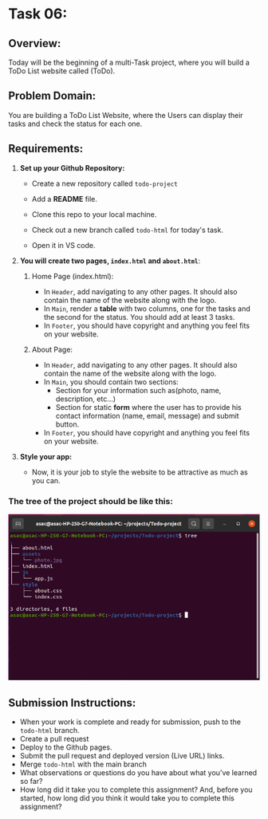 # Task 06:

## Overview:
Today will be the beginning of a multi-Task project, where you will build a ToDo List website called (ToDo).

## Problem Domain:
You are building a ToDo List Website, where the Users can display their tasks and check the status for each one.

## Requirements:

1. **Set up your Github Repository:**
   - Create a new repository called `todo-project`

   - Add a **README** file.
   - Clone this repo to your local machine.
   - Check out a new branch called `todo-html` for today's task.
   - Open it in VS code.
  
2. **You will create two pages, `index.html` and `about.html`**:
   1. Home Page (index.html):
      - In `Header`, add navigating to any other pages. It should also contain the name of the website along with the logo.
      - In `Main`, render a **table** with two columns, one for the tasks and the second for the status. You should add at least 3 tasks.
      - In `Footer`, you should have copyright and anything you feel fits on your website.

   2. About Page:
      - In `Header`, add navigating to any other pages. It should also contain the name of the website along with the logo.
      - In `Main`, you should contain two sections:
          - Section for your information such as(photo, name, description, etc…)
          - Section for static **form** where the user has to provide his contact information (name, email, message) and submit button.
      - In `Footer`, you should have copyright and anything you feel fits on your website.

3. **Style your app:**
    - Now, it is your job to style the website to be attractive as much as you can.
  

### The tree of the project should be like this:

![image](assets/tree.png)

## Submission Instructions:
- When your work is complete and ready for submission, push to the `todo-html` branch.
- Create a pull request
- Deploy to the Github pages.
- Submit the pull request and deployed version (Live URL) links.
- Merge `todo-html` with the main branch
- What observations or questions do you have about what you’ve learned so far?
- How long did it take you to complete this assignment? And, before you started, how long did you think it would take you to complete this assignment?
